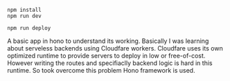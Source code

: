 ```
npm install
npm run dev
```

```
npm run deploy
```

A basic app in hono to understand its working.
Basically I was learning about serveless backends using Cloudfare workers. Cloudfare uses its own optimized runtime to provide servers to deploy in low or free-of-cost. However writing the routes and specifiaclly backend logic is hard in this runtime. So took overcome this problem Hono framework is used.
